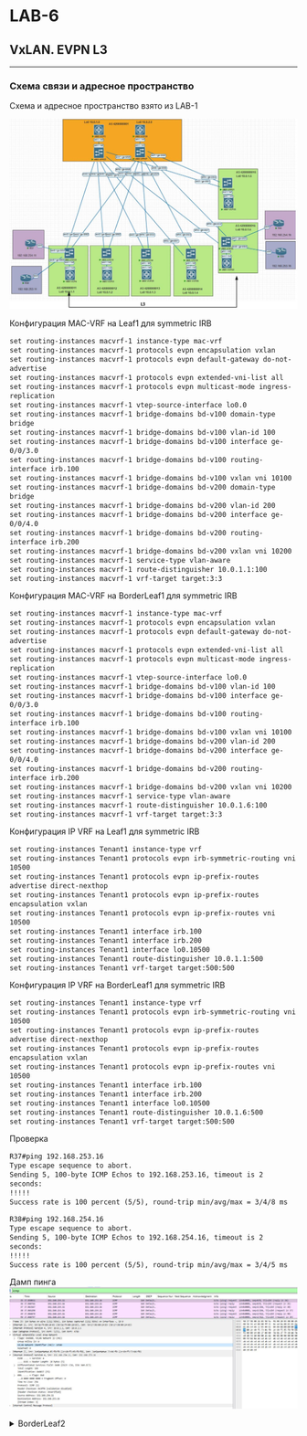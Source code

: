 # LAB-6

## VxLAN. EVPN L3
---
### Схема связи и адресное пространство
Схема и адресное пространство взято из LAB-1

![img_6.png](screenshots/Lab-6.JPG)

Конфигурация MAC-VRF на Leaf1 для symmetric IRB
```text
set routing-instances macvrf-1 instance-type mac-vrf
set routing-instances macvrf-1 protocols evpn encapsulation vxlan
set routing-instances macvrf-1 protocols evpn default-gateway do-not-advertise
set routing-instances macvrf-1 protocols evpn extended-vni-list all
set routing-instances macvrf-1 protocols evpn multicast-mode ingress-replication
set routing-instances macvrf-1 vtep-source-interface lo0.0
set routing-instances macvrf-1 bridge-domains bd-v100 domain-type bridge
set routing-instances macvrf-1 bridge-domains bd-v100 vlan-id 100
set routing-instances macvrf-1 bridge-domains bd-v100 interface ge-0/0/3.0
set routing-instances macvrf-1 bridge-domains bd-v100 routing-interface irb.100
set routing-instances macvrf-1 bridge-domains bd-v100 vxlan vni 10100
set routing-instances macvrf-1 bridge-domains bd-v200 domain-type bridge
set routing-instances macvrf-1 bridge-domains bd-v200 vlan-id 200
set routing-instances macvrf-1 bridge-domains bd-v200 interface ge-0/0/4.0
set routing-instances macvrf-1 bridge-domains bd-v200 routing-interface irb.200
set routing-instances macvrf-1 bridge-domains bd-v200 vxlan vni 10200
set routing-instances macvrf-1 service-type vlan-aware
set routing-instances macvrf-1 route-distinguisher 10.0.1.1:100
set routing-instances macvrf-1 vrf-target target:3:3
```
Конфигурация MAC-VRF на BorderLeaf1 для symmetric IRB
```text
set routing-instances macvrf-1 instance-type mac-vrf
set routing-instances macvrf-1 protocols evpn encapsulation vxlan
set routing-instances macvrf-1 protocols evpn default-gateway do-not-advertise
set routing-instances macvrf-1 protocols evpn extended-vni-list all
set routing-instances macvrf-1 protocols evpn multicast-mode ingress-replication
set routing-instances macvrf-1 vtep-source-interface lo0.0
set routing-instances macvrf-1 bridge-domains bd-v100 vlan-id 100
set routing-instances macvrf-1 bridge-domains bd-v100 interface ge-0/0/3.0
set routing-instances macvrf-1 bridge-domains bd-v100 routing-interface irb.100
set routing-instances macvrf-1 bridge-domains bd-v100 vxlan vni 10100
set routing-instances macvrf-1 bridge-domains bd-v200 vlan-id 200
set routing-instances macvrf-1 bridge-domains bd-v200 interface ge-0/0/4.0
set routing-instances macvrf-1 bridge-domains bd-v200 routing-interface irb.200
set routing-instances macvrf-1 bridge-domains bd-v200 vxlan vni 10200
set routing-instances macvrf-1 service-type vlan-aware
set routing-instances macvrf-1 route-distinguisher 10.0.1.6:100
set routing-instances macvrf-1 vrf-target target:3:3
```
Конфигурация IP VRF на Leaf1 для symmetric IRB
```text
set routing-instances Tenant1 instance-type vrf
set routing-instances Tenant1 protocols evpn irb-symmetric-routing vni 10500
set routing-instances Tenant1 protocols evpn ip-prefix-routes advertise direct-nexthop
set routing-instances Tenant1 protocols evpn ip-prefix-routes encapsulation vxlan
set routing-instances Tenant1 protocols evpn ip-prefix-routes vni 10500
set routing-instances Tenant1 interface irb.100
set routing-instances Tenant1 interface irb.200
set routing-instances Tenant1 interface lo0.10500
set routing-instances Tenant1 route-distinguisher 10.0.1.1:500
set routing-instances Tenant1 vrf-target target:500:500
```
Конфигурация IP VRF на BorderLeaf1 для symmetric IRB
```text
set routing-instances Tenant1 instance-type vrf
set routing-instances Tenant1 protocols evpn irb-symmetric-routing vni 10500
set routing-instances Tenant1 protocols evpn ip-prefix-routes advertise direct-nexthop
set routing-instances Tenant1 protocols evpn ip-prefix-routes encapsulation vxlan
set routing-instances Tenant1 protocols evpn ip-prefix-routes vni 10500
set routing-instances Tenant1 interface irb.100
set routing-instances Tenant1 interface irb.200
set routing-instances Tenant1 interface lo0.10500
set routing-instances Tenant1 route-distinguisher 10.0.1.6:500
set routing-instances Tenant1 vrf-target target:500:500
```
Проверка
```text
R37#ping 192.168.253.16      
Type escape sequence to abort.
Sending 5, 100-byte ICMP Echos to 192.168.253.16, timeout is 2 seconds:
!!!!!
Success rate is 100 percent (5/5), round-trip min/avg/max = 3/4/8 ms
```
```text
R38#ping 192.168.254.16
Type escape sequence to abort.
Sending 5, 100-byte ICMP Echos to 192.168.254.16, timeout is 2 seconds:
!!!!!
Success rate is 100 percent (5/5), round-trip min/avg/max = 3/4/5 ms
```
Дамп пинга
![img_6.1.png](screenshots/Lab-6.1.JPG)

<details>
<summary>BorderLeaf2</summary>

``` text
root@Leaf1> show route    

inet.0: 12 destinations, 17 routes (12 active, 0 holddown, 0 hidden)
+ = Active Route, - = Last Active, * = Both

10.0.1.0/32        *[BGP/170] 1w0d 03:16:57, localpref 100
                      AS path: 4200000001 I, validation-state: unverified
                    >  to 10.2.1.0 via ge-0/0/1.0
10.0.1.1/32        *[Direct/0] 1w1d 23:56:35
                    >  via lo0.0
10.0.1.2/32        *[BGP/170] 1w0d 03:16:57, localpref 100
                      AS path: 4200000001 4200000012 I, validation-state: unverified
                       to 10.2.1.0 via ge-0/0/1.0
                    >  to 10.2.2.0 via ge-0/0/2.0
                    [BGP/170] 1w0d 03:16:57, localpref 100
                      AS path: 4200000001 4200000012 I, validation-state: unverified
                    >  to 10.2.1.0 via ge-0/0/1.0
10.0.1.3/32        *[BGP/170] 1w0d 03:16:57, localpref 100
                      AS path: 4200000001 4200000013 I, validation-state: unverified
                       to 10.2.1.0 via ge-0/0/1.0
                    >  to 10.2.2.0 via ge-0/0/2.0
                    [BGP/170] 1w0d 03:16:57, localpref 100
                      AS path: 4200000001 4200000013 I, validation-state: unverified
                    >  to 10.2.1.0 via ge-0/0/1.0
10.0.1.4/32        *[BGP/170] 1w0d 03:16:57, localpref 100
                      AS path: 4200000001 4200000014 I, validation-state: unverified
                       to 10.2.1.0 via ge-0/0/1.0
                    >  to 10.2.2.0 via ge-0/0/2.0
                    [BGP/170] 1w0d 03:16:57, localpref 100
                      AS path: 4200000001 4200000014 I, validation-state: unverified
                    >  to 10.2.1.0 via ge-0/0/1.0
10.0.1.5/32        *[BGP/170] 1w0d 03:16:57, localpref 100
                      AS path: 4200000001 4200000015 I, validation-state: unverified
                       to 10.2.1.0 via ge-0/0/1.0
                    >  to 10.2.2.0 via ge-0/0/2.0
                    [BGP/170] 1w0d 03:16:57, localpref 100
                      AS path: 4200000001 4200000015 I, validation-state: unverified
                    >  to 10.2.1.0 via ge-0/0/1.0
10.0.1.6/32        *[BGP/170] 1w0d 03:16:57, localpref 100
                      AS path: 4200000001 4200000016 I, validation-state: unverified
                       to 10.2.1.0 via ge-0/0/1.0
                    >  to 10.2.2.0 via ge-0/0/2.0
                    [BGP/170] 1w0d 03:16:57, localpref 100
                      AS path: 4200000001 4200000016 I, validation-state: unverified
                    >  to 10.2.1.0 via ge-0/0/1.0
10.0.2.0/32        *[BGP/170] 1w0d 03:17:17, localpref 100
                      AS path: 4200000001 I, validation-state: unverified
                    >  to 10.2.2.0 via ge-0/0/2.0
10.2.1.0/31        *[Direct/0] 1w1d 23:56:35
                    >  via ge-0/0/1.0
10.2.1.1/32        *[Local/0] 1w1d 23:56:35
                       Local via ge-0/0/1.0
10.2.2.0/31        *[Direct/0] 1w1d 23:56:35
                    >  via ge-0/0/2.0
10.2.2.1/32        *[Local/0] 1w1d 23:56:35
                       Local via ge-0/0/2.0

Tenant1.inet.0: 8 destinations, 10 routes (8 active, 0 holddown, 0 hidden)
+ = Active Route, - = Last Active, * = Both

192.168.253.0/24   *[Direct/0] 1d 03:47:44
                    >  via irb.200
                    [EVPN/170] 1d 03:44:54
                    >  to 10.2.1.0 via ge-0/0/1.0
                       to 10.2.2.0 via ge-0/0/2.0
192.168.253.1/32   *[Local/0] 1d 03:47:44
                       Local via irb.200
192.168.253.11/32  *[EVPN/7] 1d 03:52:36
                    >  via irb.200
192.168.253.16/32  *[EVPN/7] 01:19:52
                    >  to 10.2.1.0 via ge-0/0/1.0
                       to 10.2.2.0 via ge-0/0/2.0
192.168.254.0/24   *[Direct/0] 1d 03:47:02
                    >  via irb.100
                    [EVPN/170] 1d 03:44:54
                    >  to 10.2.1.0 via ge-0/0/1.0
                       to 10.2.2.0 via ge-0/0/2.0
192.168.254.1/32   *[Local/0] 1d 03:47:02
                       Local via irb.100
192.168.254.11/32  *[EVPN/7] 1d 03:42:16
                    >  via irb.100
192.168.254.16/32  *[EVPN/7] 03:02:48
                    >  to 10.2.1.0 via ge-0/0/1.0
                       to 10.2.2.0 via ge-0/0/2.0

inet6.0: 2 destinations, 2 routes (2 active, 0 holddown, 0 hidden)
+ = Active Route, - = Last Active, * = Both

fe80::5284:e2ff:fe00:1800/128
                   *[Local/0] 1w2d 00:50:42
                       Reject
ff02::2/128        *[INET6/0] 1w2d 00:51:07
                       MultiRecv

Tenant1.inet6.0: 1 destinations, 1 routes (1 active, 0 holddown, 0 hidden)
+ = Active Route, - = Last Active, * = Both

ff02::2/128        *[INET6/0] 1d 23:55:40
                       MultiRecv

bgp.evpn.0: 32 destinations, 48 routes (32 active, 0 holddown, 0 hidden)
+ = Active Route, - = Last Active, * = Both

1:10.0.1.1:0::05fa56ea0b0000277400::FFFF:FFFF/192 AD/ESI        
                   *[EVPN/170] 22:54:26
                       Indirect
1:10.0.1.1:0::05fa56ea0b000027d800::FFFF:FFFF/192 AD/ESI        
                   *[EVPN/170] 22:54:26
                       Indirect
1:10.0.1.6:0::05fa56ea100000277400::FFFF:FFFF/192 AD/ESI        
                   *[BGP/170] 03:03:24, localpref 100, from 10.0.1.0
                      AS path: 4200000001 4200000016 I, validation-state: unverified
                    >  to 10.2.1.0 via ge-0/0/1.0
                       to 10.2.2.0 via ge-0/0/2.0
                    [BGP/170] 03:03:24, localpref 100, from 10.0.2.0
                      AS path: 4200000001 4200000016 I, validation-state: unverified
                    >  to 10.2.1.0 via ge-0/0/1.0
                       to 10.2.2.0 via ge-0/0/2.0
1:10.0.1.6:0::05fa56ea10000027d800::FFFF:FFFF/192 AD/ESI        
                   *[BGP/170] 03:03:24, localpref 100, from 10.0.2.0
                      AS path: 4200000001 4200000016 I, validation-state: unverified
                       to 10.2.1.0 via ge-0/0/1.0
                    >  to 10.2.2.0 via ge-0/0/2.0
                    [BGP/170] 03:03:24, localpref 100, from 10.0.1.0
                      AS path: 4200000001 4200000016 I, validation-state: unverified
                       to 10.2.1.0 via ge-0/0/1.0
                    >  to 10.2.2.0 via ge-0/0/2.0
2:10.0.1.1:100::10100::00:00:5e:00:01:01/304 MAC/IP        
                   *[EVPN/170] 22:54:26
                       Indirect
2:10.0.1.1:100::10100::aa:bb:cc:00:01:00/304 MAC/IP        
                   *[EVPN/170] 1d 03:53:15
                       Indirect
2:10.0.1.1:100::10100::aa:bb:cc:80:01:00/304 MAC/IP        
                   *[EVPN/170] 1d 03:42:16
                       Indirect
2:10.0.1.1:100::10200::00:00:5e:00:01:01/304 MAC/IP        
                   *[EVPN/170] 22:54:26
                       Indirect
2:10.0.1.1:100::10200::aa:bb:cc:00:02:00/304 MAC/IP        
                   *[EVPN/170] 1d 03:53:15
                       Indirect
2:10.0.1.1:100::10200::aa:bb:cc:80:02:00/304 MAC/IP        
                   *[EVPN/170] 1d 03:52:55
                       Indirect
2:10.0.1.6:100::10100::00:00:5e:00:01:01/304 MAC/IP        
                   *[BGP/170] 03:03:24, localpref 100, from 10.0.1.0
                      AS path: 4200000001 4200000016 I, validation-state: unverified
                    >  to 10.2.1.0 via ge-0/0/1.0, Push 631
                       to 10.2.2.0 via ge-0/0/2.0, Push 631
                    [BGP/170] 03:03:24, localpref 100, from 10.0.2.0
                      AS path: 4200000001 4200000016 I, validation-state: unverified
                    >  to 10.2.1.0 via ge-0/0/1.0, Push 631
                       to 10.2.2.0 via ge-0/0/2.0, Push 631
2:10.0.1.6:100::10100::aa:bb:cc:00:04:00/304 MAC/IP        
                   *[BGP/170] 1d 03:36:30, localpref 100, from 10.0.2.0
                      AS path: 4200000001 4200000016 I, validation-state: unverified
                    >  to 10.2.1.0 via ge-0/0/1.0, Push 631
                       to 10.2.2.0 via ge-0/0/2.0, Push 631
                    [BGP/170] 1d 03:36:30, localpref 100, from 10.0.1.0
                      AS path: 4200000001 4200000016 I, validation-state: unverified
                    >  to 10.2.1.0 via ge-0/0/1.0, Push 631
                       to 10.2.2.0 via ge-0/0/2.0, Push 631
2:10.0.1.6:100::10100::aa:bb:cc:80:04:00/304 MAC/IP        
                   *[BGP/170] 1d 03:34:35, localpref 100, from 10.0.1.0
                      AS path: 4200000001 4200000016 I, validation-state: unverified
                    >  to 10.2.1.0 via ge-0/0/1.0, Push 631
                       to 10.2.2.0 via ge-0/0/2.0, Push 631
                    [BGP/170] 1d 03:34:35, localpref 100, from 10.0.2.0
                      AS path: 4200000001 4200000016 I, validation-state: unverified
                    >  to 10.2.1.0 via ge-0/0/1.0, Push 631
                       to 10.2.2.0 via ge-0/0/2.0, Push 631
2:10.0.1.6:100::10200::00:00:5e:00:01:01/304 MAC/IP        
                   *[BGP/170] 03:03:24, localpref 100, from 10.0.2.0
                      AS path: 4200000001 4200000016 I, validation-state: unverified
                       to 10.2.1.0 via ge-0/0/1.0, Push 637
                    >  to 10.2.2.0 via ge-0/0/2.0, Push 637
                    [BGP/170] 03:03:24, localpref 100, from 10.0.1.0
                      AS path: 4200000001 4200000016 I, validation-state: unverified
                       to 10.2.1.0 via ge-0/0/1.0, Push 637
                    >  to 10.2.2.0 via ge-0/0/2.0, Push 637
2:10.0.1.6:100::10200::aa:bb:cc:00:03:00/304 MAC/IP        
                   *[BGP/170] 1d 03:36:31, localpref 100, from 10.0.1.0
                      AS path: 4200000001 4200000016 I, validation-state: unverified
                       to 10.2.1.0 via ge-0/0/1.0, Push 637
                    >  to 10.2.2.0 via ge-0/0/2.0, Push 637
                    [BGP/170] 1d 03:36:31, localpref 100, from 10.0.2.0
                      AS path: 4200000001 4200000016 I, validation-state: unverified
                       to 10.2.1.0 via ge-0/0/1.0, Push 637
                    >  to 10.2.2.0 via ge-0/0/2.0, Push 637
2:10.0.1.6:100::10200::aa:bb:cc:80:03:00/304 MAC/IP        
                   *[BGP/170] 01:19:52, localpref 100, from 10.0.1.0
                      AS path: 4200000001 4200000016 I, validation-state: unverified
                       to 10.2.1.0 via ge-0/0/1.0, Push 637
                    >  to 10.2.2.0 via ge-0/0/2.0, Push 637
                    [BGP/170] 01:19:52, localpref 100, from 10.0.2.0
                      AS path: 4200000001 4200000016 I, validation-state: unverified
                       to 10.2.1.0 via ge-0/0/1.0, Push 637
                    >  to 10.2.2.0 via ge-0/0/2.0, Push 637
2:10.0.1.1:100::10100::00:00:5e:00:01:01::192.168.254.254/304 MAC/IP        
                   *[EVPN/170] 22:54:26
                       Indirect
2:10.0.1.1:100::10100::aa:bb:cc:80:01:00::192.168.254.11/304 MAC/IP        
                   *[EVPN/170] 1d 03:42:16
                       Indirect
2:10.0.1.1:100::10200::00:00:5e:00:01:01::192.168.253.254/304 MAC/IP        
                   *[EVPN/170] 22:54:26
                       Indirect
2:10.0.1.1:100::10200::aa:bb:cc:80:02:00::192.168.253.11/304 MAC/IP        
                   *[EVPN/170] 1d 03:52:36
                       Indirect
2:10.0.1.6:100::10100::00:00:5e:00:01:01::192.168.254.254/304 MAC/IP        
                   *[BGP/170] 03:03:24, localpref 100, from 10.0.1.0
                      AS path: 4200000001 4200000016 I, validation-state: unverified
                    >  to 10.2.1.0 via ge-0/0/1.0, Push 631
                       to 10.2.2.0 via ge-0/0/2.0, Push 631
                    [BGP/170] 03:03:24, localpref 100, from 10.0.2.0
                      AS path: 4200000001 4200000016 I, validation-state: unverified
                    >  to 10.2.1.0 via ge-0/0/1.0, Push 631
                       to 10.2.2.0 via ge-0/0/2.0, Push 631
2:10.0.1.6:100::10100::aa:bb:cc:80:04:00::192.168.254.16/304 MAC/IP        
                   *[BGP/170] 03:02:48, localpref 100, from 10.0.2.0
                      AS path: 4200000001 4200000016 I, validation-state: unverified
                       to 10.2.1.0 via ge-0/0/1.0, Push 631
                    >  to 10.2.2.0 via ge-0/0/2.0, Push 631
                    [BGP/170] 03:02:48, localpref 100, from 10.0.1.0
                      AS path: 4200000001 4200000016 I, validation-state: unverified
                       to 10.2.1.0 via ge-0/0/1.0, Push 631
                    >  to 10.2.2.0 via ge-0/0/2.0, Push 631
2:10.0.1.6:100::10200::00:00:5e:00:01:01::192.168.253.254/304 MAC/IP        
                   *[BGP/170] 03:03:24, localpref 100, from 10.0.2.0
                      AS path: 4200000001 4200000016 I, validation-state: unverified
                       to 10.2.1.0 via ge-0/0/1.0, Push 637
                    >  to 10.2.2.0 via ge-0/0/2.0, Push 637
                    [BGP/170] 03:03:24, localpref 100, from 10.0.1.0
                      AS path: 4200000001 4200000016 I, validation-state: unverified
                       to 10.2.1.0 via ge-0/0/1.0, Push 637
                    >  to 10.2.2.0 via ge-0/0/2.0, Push 637
2:10.0.1.6:100::10200::aa:bb:cc:80:03:00::192.168.253.16/304 MAC/IP        
                   *[BGP/170] 01:19:52, localpref 100, from 10.0.1.0
                      AS path: 4200000001 4200000016 I, validation-state: unverified
                    >  to 10.2.1.0 via ge-0/0/1.0, Push 637
                       to 10.2.2.0 via ge-0/0/2.0, Push 637
                    [BGP/170] 01:19:52, localpref 100, from 10.0.2.0
                      AS path: 4200000001 4200000016 I, validation-state: unverified
                    >  to 10.2.1.0 via ge-0/0/1.0, Push 637
                       to 10.2.2.0 via ge-0/0/2.0, Push 637
3:10.0.1.1:100::10100::10.0.1.1/248 IM            
                   *[EVPN/170] 1d 04:29:53
                       Indirect
3:10.0.1.1:100::10200::10.0.1.1/248 IM            
                   *[EVPN/170] 1d 04:29:53
                       Indirect
3:10.0.1.6:100::10100::10.0.1.6/248 IM            
                   *[BGP/170] 1d 23:45:32, localpref 100, from 10.0.1.0
                      AS path: 4200000001 4200000016 I, validation-state: unverified
                    >  to 10.2.1.0 via ge-0/0/1.0
                       to 10.2.2.0 via ge-0/0/2.0
                    [BGP/170] 1d 23:45:32, localpref 100, from 10.0.2.0
                      AS path: 4200000001 4200000016 I, validation-state: unverified
                    >  to 10.2.1.0 via ge-0/0/1.0
                       to 10.2.2.0 via ge-0/0/2.0
3:10.0.1.6:100::10200::10.0.1.6/248 IM            
                   *[BGP/170] 1d 22:54:03, localpref 100, from 10.0.2.0
                      AS path: 4200000001 4200000016 I, validation-state: unverified
                       to 10.2.1.0 via ge-0/0/1.0
                    >  to 10.2.2.0 via ge-0/0/2.0
                    [BGP/170] 1d 22:54:03, localpref 100, from 10.0.1.0
                      AS path: 4200000001 4200000016 I, validation-state: unverified
                       to 10.2.1.0 via ge-0/0/1.0
                    >  to 10.2.2.0 via ge-0/0/2.0
5:10.0.1.1:500::0::192.168.253.0::24/248               
                   *[EVPN/170] 1d 03:47:44
                       Fictitious
5:10.0.1.1:500::0::192.168.254.0::24/248               
                   *[EVPN/170] 1d 03:47:02
                       Fictitious
5:10.0.1.6:500::0::192.168.253.0::24/248               
                   *[BGP/170] 1d 03:44:54, localpref 100, from 10.0.1.0
                      AS path: 4200000001 4200000016 I, validation-state: unverified
                    >  to 10.2.1.0 via ge-0/0/1.0, Push 656
                       to 10.2.2.0 via ge-0/0/2.0, Push 656
                    [BGP/170] 1d 03:44:54, localpref 100, from 10.0.2.0
                      AS path: 4200000001 4200000016 I, validation-state: unverified
                    >  to 10.2.1.0 via ge-0/0/1.0, Push 656
                       to 10.2.2.0 via ge-0/0/2.0, Push 656
5:10.0.1.6:500::0::192.168.254.0::24/248               
                   *[BGP/170] 1d 03:44:54, localpref 100, from 10.0.1.0
                      AS path: 4200000001 4200000016 I, validation-state: unverified
                    >  to 10.2.1.0 via ge-0/0/1.0, Push 656
                       to 10.2.2.0 via ge-0/0/2.0, Push 656
                    [BGP/170] 03:03:24, localpref 100, from 10.0.2.0
                      AS path: 4200000001 4200000016 I, validation-state: unverified
                    >  to 10.2.1.0 via ge-0/0/1.0, Push 656
                       to 10.2.2.0 via ge-0/0/2.0, Push 656

Tenant1.evpn.0: 6 destinations, 10 routes (6 active, 0 holddown, 0 hidden)
+ = Active Route, - = Last Active, * = Both
                                        
2:10.0.1.6:100::10100::aa:bb:cc:80:04:00::192.168.254.16/304 MAC/IP        
                   *[BGP/170] 03:02:48, localpref 100, from 10.0.2.0
                      AS path: 4200000001 4200000016 I, validation-state: unverified
                       to 10.2.1.0 via ge-0/0/1.0, Push 631
                    >  to 10.2.2.0 via ge-0/0/2.0, Push 631
                    [BGP/170] 03:02:48, localpref 100, from 10.0.1.0
                      AS path: 4200000001 4200000016 I, validation-state: unverified
                       to 10.2.1.0 via ge-0/0/1.0, Push 631
                    >  to 10.2.2.0 via ge-0/0/2.0, Push 631
2:10.0.1.6:100::10200::aa:bb:cc:80:03:00::192.168.253.16/304 MAC/IP        
                   *[BGP/170] 01:19:52, localpref 100, from 10.0.1.0
                      AS path: 4200000001 4200000016 I, validation-state: unverified
                    >  to 10.2.1.0 via ge-0/0/1.0, Push 637
                       to 10.2.2.0 via ge-0/0/2.0, Push 637
                    [BGP/170] 01:19:52, localpref 100, from 10.0.2.0
                      AS path: 4200000001 4200000016 I, validation-state: unverified
                    >  to 10.2.1.0 via ge-0/0/1.0, Push 637
                       to 10.2.2.0 via ge-0/0/2.0, Push 637
5:10.0.1.1:500::0::192.168.253.0::24/248               
                   *[EVPN/170] 1d 03:47:44
                       Fictitious
5:10.0.1.1:500::0::192.168.254.0::24/248               
                   *[EVPN/170] 1d 03:47:02
                       Fictitious
5:10.0.1.6:500::0::192.168.253.0::24/248               
                   *[BGP/170] 1d 03:44:54, localpref 100, from 10.0.1.0
                      AS path: 4200000001 4200000016 I, validation-state: unverified
                    >  to 10.2.1.0 via ge-0/0/1.0, Push 656
                       to 10.2.2.0 via ge-0/0/2.0, Push 656
                    [BGP/170] 1d 03:44:54, localpref 100, from 10.0.2.0
                      AS path: 4200000001 4200000016 I, validation-state: unverified
                    >  to 10.2.1.0 via ge-0/0/1.0, Push 656
                       to 10.2.2.0 via ge-0/0/2.0, Push 656
5:10.0.1.6:500::0::192.168.254.0::24/248               
                   *[BGP/170] 1d 03:44:54, localpref 100, from 10.0.1.0
                      AS path: 4200000001 4200000016 I, validation-state: unverified
                    >  to 10.2.1.0 via ge-0/0/1.0, Push 656
                       to 10.2.2.0 via ge-0/0/2.0, Push 656
                    [BGP/170] 03:03:24, localpref 100, from 10.0.2.0
                      AS path: 4200000001 4200000016 I, validation-state: unverified
                    >  to 10.2.1.0 via ge-0/0/1.0, Push 656
                       to 10.2.2.0 via ge-0/0/2.0, Push 656

__default_evpn__.evpn.0: 2 destinations, 2 routes (2 active, 0 holddown, 0 hidden)
+ = Active Route, - = Last Active, * = Both

1:10.0.1.1:0::05fa56ea0b0000277400::FFFF:FFFF/192 AD/ESI        
                   *[EVPN/170] 22:54:26
                       Indirect
1:10.0.1.1:0::05fa56ea0b000027d800::FFFF:FFFF/192 AD/ESI        
                   *[EVPN/170] 22:54:26
                       Indirect

macvrf-1.evpn.0: 26 destinations, 40 routes (26 active, 0 holddown, 0 hidden)
+ = Active Route, - = Last Active, * = Both

1:10.0.1.6:0::05fa56ea100000277400::FFFF:FFFF/192 AD/ESI        
                   *[BGP/170] 03:03:24, localpref 100, from 10.0.1.0
                      AS path: 4200000001 4200000016 I, validation-state: unverified
                    >  to 10.2.1.0 via ge-0/0/1.0
                       to 10.2.2.0 via ge-0/0/2.0
                    [BGP/170] 03:03:24, localpref 100, from 10.0.2.0
                      AS path: 4200000001 4200000016 I, validation-state: unverified
                    >  to 10.2.1.0 via ge-0/0/1.0
                       to 10.2.2.0 via ge-0/0/2.0
1:10.0.1.6:0::05fa56ea10000027d800::FFFF:FFFF/192 AD/ESI        
                   *[BGP/170] 03:03:24, localpref 100, from 10.0.2.0
                      AS path: 4200000001 4200000016 I, validation-state: unverified
                       to 10.2.1.0 via ge-0/0/1.0
                    >  to 10.2.2.0 via ge-0/0/2.0
                    [BGP/170] 03:03:24, localpref 100, from 10.0.1.0
                      AS path: 4200000001 4200000016 I, validation-state: unverified
                       to 10.2.1.0 via ge-0/0/1.0
                    >  to 10.2.2.0 via ge-0/0/2.0
2:10.0.1.1:100::10100::00:00:5e:00:01:01/304 MAC/IP        
                   *[EVPN/170] 22:54:26
                       Indirect
2:10.0.1.1:100::10100::aa:bb:cc:00:01:00/304 MAC/IP        
                   *[EVPN/170] 1d 03:53:15
                       Indirect
2:10.0.1.1:100::10100::aa:bb:cc:80:01:00/304 MAC/IP        
                   *[EVPN/170] 1d 03:42:16
                       Indirect
2:10.0.1.1:100::10200::00:00:5e:00:01:01/304 MAC/IP        
                   *[EVPN/170] 22:54:26
                       Indirect
2:10.0.1.1:100::10200::aa:bb:cc:00:02:00/304 MAC/IP        
                   *[EVPN/170] 1d 03:53:15
                       Indirect
2:10.0.1.1:100::10200::aa:bb:cc:80:02:00/304 MAC/IP        
                   *[EVPN/170] 1d 03:52:55
                       Indirect
2:10.0.1.6:100::10100::00:00:5e:00:01:01/304 MAC/IP        
                   *[BGP/170] 03:03:24, localpref 100, from 10.0.1.0
                      AS path: 4200000001 4200000016 I, validation-state: unverified
                    >  to 10.2.1.0 via ge-0/0/1.0, Push 631
                       to 10.2.2.0 via ge-0/0/2.0, Push 631
                    [BGP/170] 03:03:24, localpref 100, from 10.0.2.0
                      AS path: 4200000001 4200000016 I, validation-state: unverified
                    >  to 10.2.1.0 via ge-0/0/1.0, Push 631
                       to 10.2.2.0 via ge-0/0/2.0, Push 631
2:10.0.1.6:100::10100::aa:bb:cc:00:04:00/304 MAC/IP        
                   *[BGP/170] 1d 03:36:30, localpref 100, from 10.0.2.0
                      AS path: 4200000001 4200000016 I, validation-state: unverified
                    >  to 10.2.1.0 via ge-0/0/1.0, Push 631
                       to 10.2.2.0 via ge-0/0/2.0, Push 631
                    [BGP/170] 1d 03:36:30, localpref 100, from 10.0.1.0
                      AS path: 4200000001 4200000016 I, validation-state: unverified
                    >  to 10.2.1.0 via ge-0/0/1.0, Push 631
                       to 10.2.2.0 via ge-0/0/2.0, Push 631
2:10.0.1.6:100::10100::aa:bb:cc:80:04:00/304 MAC/IP        
                   *[BGP/170] 1d 03:34:35, localpref 100, from 10.0.1.0
                      AS path: 4200000001 4200000016 I, validation-state: unverified
                    >  to 10.2.1.0 via ge-0/0/1.0, Push 631
                       to 10.2.2.0 via ge-0/0/2.0, Push 631
                    [BGP/170] 1d 03:34:35, localpref 100, from 10.0.2.0
                      AS path: 4200000001 4200000016 I, validation-state: unverified
                    >  to 10.2.1.0 via ge-0/0/1.0, Push 631
                       to 10.2.2.0 via ge-0/0/2.0, Push 631
2:10.0.1.6:100::10200::00:00:5e:00:01:01/304 MAC/IP        
                   *[BGP/170] 03:03:24, localpref 100, from 10.0.2.0
                      AS path: 4200000001 4200000016 I, validation-state: unverified
                       to 10.2.1.0 via ge-0/0/1.0, Push 637
                    >  to 10.2.2.0 via ge-0/0/2.0, Push 637
                    [BGP/170] 03:03:24, localpref 100, from 10.0.1.0
                      AS path: 4200000001 4200000016 I, validation-state: unverified
                       to 10.2.1.0 via ge-0/0/1.0, Push 637
                    >  to 10.2.2.0 via ge-0/0/2.0, Push 637
2:10.0.1.6:100::10200::aa:bb:cc:00:03:00/304 MAC/IP        
                   *[BGP/170] 1d 03:36:31, localpref 100, from 10.0.1.0
                      AS path: 4200000001 4200000016 I, validation-state: unverified
                       to 10.2.1.0 via ge-0/0/1.0, Push 637
                    >  to 10.2.2.0 via ge-0/0/2.0, Push 637
                    [BGP/170] 1d 03:36:31, localpref 100, from 10.0.2.0
                      AS path: 4200000001 4200000016 I, validation-state: unverified
                       to 10.2.1.0 via ge-0/0/1.0, Push 637
                    >  to 10.2.2.0 via ge-0/0/2.0, Push 637
2:10.0.1.6:100::10200::aa:bb:cc:80:03:00/304 MAC/IP        
                   *[BGP/170] 01:19:52, localpref 100, from 10.0.1.0
                      AS path: 4200000001 4200000016 I, validation-state: unverified
                       to 10.2.1.0 via ge-0/0/1.0, Push 637
                    >  to 10.2.2.0 via ge-0/0/2.0, Push 637
                    [BGP/170] 01:19:52, localpref 100, from 10.0.2.0
                      AS path: 4200000001 4200000016 I, validation-state: unverified
                       to 10.2.1.0 via ge-0/0/1.0, Push 637
                    >  to 10.2.2.0 via ge-0/0/2.0, Push 637
2:10.0.1.1:100::10100::00:00:5e:00:01:01::192.168.254.254/304 MAC/IP        
                   *[EVPN/170] 22:54:26
                       Indirect
2:10.0.1.1:100::10100::aa:bb:cc:80:01:00::192.168.254.11/304 MAC/IP        
                   *[EVPN/170] 1d 03:42:16
                       Indirect
2:10.0.1.1:100::10200::00:00:5e:00:01:01::192.168.253.254/304 MAC/IP        
                   *[EVPN/170] 22:54:26
                       Indirect         
2:10.0.1.1:100::10200::aa:bb:cc:80:02:00::192.168.253.11/304 MAC/IP        
                   *[EVPN/170] 1d 03:52:36
                       Indirect
2:10.0.1.6:100::10100::00:00:5e:00:01:01::192.168.254.254/304 MAC/IP        
                   *[BGP/170] 03:03:24, localpref 100, from 10.0.1.0
                      AS path: 4200000001 4200000016 I, validation-state: unverified
                    >  to 10.2.1.0 via ge-0/0/1.0, Push 631
                       to 10.2.2.0 via ge-0/0/2.0, Push 631
                    [BGP/170] 03:03:24, localpref 100, from 10.0.2.0
                      AS path: 4200000001 4200000016 I, validation-state: unverified
                    >  to 10.2.1.0 via ge-0/0/1.0, Push 631
                       to 10.2.2.0 via ge-0/0/2.0, Push 631
2:10.0.1.6:100::10100::aa:bb:cc:80:04:00::192.168.254.16/304 MAC/IP        
                   *[BGP/170] 03:02:48, localpref 100, from 10.0.2.0
                      AS path: 4200000001 4200000016 I, validation-state: unverified
                       to 10.2.1.0 via ge-0/0/1.0, Push 631
                    >  to 10.2.2.0 via ge-0/0/2.0, Push 631
                    [BGP/170] 03:02:48, localpref 100, from 10.0.1.0
                      AS path: 4200000001 4200000016 I, validation-state: unverified
                       to 10.2.1.0 via ge-0/0/1.0, Push 631
                    >  to 10.2.2.0 via ge-0/0/2.0, Push 631
2:10.0.1.6:100::10200::00:00:5e:00:01:01::192.168.253.254/304 MAC/IP        
                   *[BGP/170] 03:03:24, localpref 100, from 10.0.2.0
                      AS path: 4200000001 4200000016 I, validation-state: unverified
                       to 10.2.1.0 via ge-0/0/1.0, Push 637
                    >  to 10.2.2.0 via ge-0/0/2.0, Push 637
                    [BGP/170] 03:03:24, localpref 100, from 10.0.1.0
                      AS path: 4200000001 4200000016 I, validation-state: unverified
                       to 10.2.1.0 via ge-0/0/1.0, Push 637
                    >  to 10.2.2.0 via ge-0/0/2.0, Push 637
2:10.0.1.6:100::10200::aa:bb:cc:80:03:00::192.168.253.16/304 MAC/IP        
                   *[BGP/170] 01:19:52, localpref 100, from 10.0.1.0
                      AS path: 4200000001 4200000016 I, validation-state: unverified
                    >  to 10.2.1.0 via ge-0/0/1.0, Push 637
                       to 10.2.2.0 via ge-0/0/2.0, Push 637
                    [BGP/170] 01:19:52, localpref 100, from 10.0.2.0
                      AS path: 4200000001 4200000016 I, validation-state: unverified
                    >  to 10.2.1.0 via ge-0/0/1.0, Push 637
                       to 10.2.2.0 via ge-0/0/2.0, Push 637
3:10.0.1.1:100::10100::10.0.1.1/248 IM            
                   *[EVPN/170] 1d 04:29:53
                       Indirect
3:10.0.1.1:100::10200::10.0.1.1/248 IM            
                   *[EVPN/170] 1d 04:29:53
                       Indirect
3:10.0.1.6:100::10100::10.0.1.6/248 IM            
                   *[BGP/170] 1d 23:45:32, localpref 100, from 10.0.1.0
                      AS path: 4200000001 4200000016 I, validation-state: unverified
                    >  to 10.2.1.0 via ge-0/0/1.0
                       to 10.2.2.0 via ge-0/0/2.0
                    [BGP/170] 1d 23:45:32, localpref 100, from 10.0.2.0
                      AS path: 4200000001 4200000016 I, validation-state: unverified
                    >  to 10.2.1.0 via ge-0/0/1.0
                       to 10.2.2.0 via ge-0/0/2.0
3:10.0.1.6:100::10200::10.0.1.6/248 IM            
                   *[BGP/170] 1d 22:54:03, localpref 100, from 10.0.2.0
                      AS path: 4200000001 4200000016 I, validation-state: unverified
                       to 10.2.1.0 via ge-0/0/1.0
                    >  to 10.2.2.0 via ge-0/0/2.0
                    [BGP/170] 1d 22:54:03, localpref 100, from 10.0.1.0
                      AS path: 4200000001 4200000016 I, validation-state: unverified
                       to 10.2.1.0 via ge-0/0/1.0
                    >  to 10.2.2.0 via ge-0/0/2.0
</details>
<details>
<summary>BorderLeaf2</summary>

``` text
root@BorderLeaf2> show route  

inet.0: 12 destinations, 17 routes (12 active, 0 holddown, 0 hidden)
+ = Active Route, - = Last Active, * = Both

10.0.1.0/32        *[BGP/170] 1w0d 03:17:14, localpref 100
                      AS path: 4200000001 I, validation-state: unverified
                    >  to 10.2.1.10 via ge-0/0/1.0
10.0.1.1/32        *[BGP/170] 1w0d 03:17:14, localpref 100
                      AS path: 4200000001 4200000011 I, validation-state: unverified
                       to 10.2.1.10 via ge-0/0/1.0
                    >  to 10.2.2.10 via ge-0/0/2.0
                    [BGP/170] 1w0d 03:17:14, localpref 100
                      AS path: 4200000001 4200000011 I, validation-state: unverified
                    >  to 10.2.1.10 via ge-0/0/1.0
10.0.1.2/32        *[BGP/170] 1w0d 03:17:14, localpref 100
                      AS path: 4200000001 4200000012 I, validation-state: unverified
                       to 10.2.1.10 via ge-0/0/1.0
                    >  to 10.2.2.10 via ge-0/0/2.0
                    [BGP/170] 1w0d 03:17:14, localpref 100
                      AS path: 4200000001 4200000012 I, validation-state: unverified
                    >  to 10.2.1.10 via ge-0/0/1.0
10.0.1.3/32        *[BGP/170] 1w0d 03:17:14, localpref 100
                      AS path: 4200000001 4200000013 I, validation-state: unverified
                       to 10.2.1.10 via ge-0/0/1.0
                    >  to 10.2.2.10 via ge-0/0/2.0
                    [BGP/170] 1w0d 03:17:14, localpref 100
                      AS path: 4200000001 4200000013 I, validation-state: unverified
                    >  to 10.2.1.10 via ge-0/0/1.0
10.0.1.4/32        *[BGP/170] 1w0d 03:17:14, localpref 100
                      AS path: 4200000001 4200000014 I, validation-state: unverified
                       to 10.2.1.10 via ge-0/0/1.0
                    >  to 10.2.2.10 via ge-0/0/2.0
                    [BGP/170] 1w0d 03:17:14, localpref 100
                      AS path: 4200000001 4200000014 I, validation-state: unverified
                    >  to 10.2.1.10 via ge-0/0/1.0
10.0.1.5/32        *[BGP/170] 1w0d 03:17:14, localpref 100
                      AS path: 4200000001 4200000015 I, validation-state: unverified
                       to 10.2.1.10 via ge-0/0/1.0
                    >  to 10.2.2.10 via ge-0/0/2.0
                    [BGP/170] 1w0d 03:17:14, localpref 100
                      AS path: 4200000001 4200000015 I, validation-state: unverified
                    >  to 10.2.1.10 via ge-0/0/1.0
10.0.1.6/32        *[Direct/0] 1w1d 02:20:06
                    >  via lo0.0
10.0.2.0/32        *[BGP/170] 1w0d 03:17:35, localpref 100
                      AS path: 4200000001 I, validation-state: unverified
                    >  to 10.2.2.10 via ge-0/0/2.0
10.2.1.10/31       *[Direct/0] 1w1d 02:17:05
                    >  via ge-0/0/1.0
10.2.1.11/32       *[Local/0] 1w1d 02:17:05
                       Local via ge-0/0/1.0
10.2.2.10/31       *[Direct/0] 1w1d 02:17:05
                    >  via ge-0/0/2.0
10.2.2.11/32       *[Local/0] 1w1d 02:17:05
                       Local via ge-0/0/2.0

Tenant1.inet.0: 8 destinations, 10 routes (8 active, 0 holddown, 0 hidden)
+ = Active Route, - = Last Active, * = Both

192.168.253.0/24   *[Direct/0] 00:08:40
                    >  via irb.200
                    [EVPN/170] 1d 03:48:01
                    >  to 10.2.1.10 via ge-0/0/1.0
                       to 10.2.2.10 via ge-0/0/2.0
192.168.253.1/32   *[Local/0] 00:08:40
                       Local via irb.200
192.168.253.11/32  *[EVPN/7] 1d 03:52:52
                       to 10.2.1.10 via ge-0/0/1.0
                    >  to 10.2.2.10 via ge-0/0/2.0
192.168.253.16/32  *[EVPN/7] 01:20:10
                    >  via irb.200
192.168.254.0/24   *[Direct/0] 00:08:40
                    >  via irb.100
                    [EVPN/170] 1d 03:47:19
                    >  to 10.2.1.10 via ge-0/0/1.0
                       to 10.2.2.10 via ge-0/0/2.0
192.168.254.1/32   *[Local/0] 00:08:40
                       Local via irb.100
192.168.254.11/32  *[EVPN/7] 1d 03:42:32
                       to 10.2.1.10 via ge-0/0/1.0
                    >  to 10.2.2.10 via ge-0/0/2.0
192.168.254.16/32  *[EVPN/7] 03:03:06
                    >  via irb.100

inet6.0: 2 destinations, 2 routes (2 active, 0 holddown, 0 hidden)
+ = Active Route, - = Last Active, * = Both

fe80::5245:85ff:fe00:1a00/128
                   *[Local/0] 1w1d 02:20:06
                       Reject
ff02::2/128        *[INET6/0] 1w1d 02:20:06
                       MultiRecv

Tenant1.inet6.0: 1 destinations, 1 routes (1 active, 0 holddown, 0 hidden)
+ = Active Route, - = Last Active, * = Both

ff02::2/128        *[INET6/0] 1d 23:45:51
                       MultiRecv

bgp.evpn.0: 32 destinations, 48 routes (32 active, 0 holddown, 0 hidden)
+ = Active Route, - = Last Active, * = Both

1:10.0.1.1:0::05fa56ea0b0000277400::FFFF:FFFF/192 AD/ESI        
                   *[BGP/170] 22:54:43, localpref 100, from 10.0.2.0
                      AS path: 4200000001 4200000011 I, validation-state: unverified
                       to 10.2.1.10 via ge-0/0/1.0
                    >  to 10.2.2.10 via ge-0/0/2.0
                    [BGP/170] 22:54:43, localpref 100, from 10.0.1.0
                      AS path: 4200000001 4200000011 I, validation-state: unverified
                       to 10.2.1.10 via ge-0/0/1.0
                    >  to 10.2.2.10 via ge-0/0/2.0
1:10.0.1.1:0::05fa56ea0b000027d800::FFFF:FFFF/192 AD/ESI        
                   *[BGP/170] 22:54:43, localpref 100, from 10.0.2.0
                      AS path: 4200000001 4200000011 I, validation-state: unverified
                    >  to 10.2.1.10 via ge-0/0/1.0
                       to 10.2.2.10 via ge-0/0/2.0
                    [BGP/170] 22:54:43, localpref 100, from 10.0.1.0
                      AS path: 4200000001 4200000011 I, validation-state: unverified
                    >  to 10.2.1.10 via ge-0/0/1.0
                       to 10.2.2.10 via ge-0/0/2.0
1:10.0.1.6:0::05fa56ea100000277400::FFFF:FFFF/192 AD/ESI        
                   *[EVPN/170] 00:08:40
                       Indirect         
1:10.0.1.6:0::05fa56ea10000027d800::FFFF:FFFF/192 AD/ESI        
                   *[EVPN/170] 00:08:40
                       Indirect
2:10.0.1.1:100::10100::00:00:5e:00:01:01/304 MAC/IP        
                   *[BGP/170] 22:54:43, localpref 100, from 10.0.2.0
                      AS path: 4200000001 4200000011 I, validation-state: unverified
                    >  to 10.2.1.10 via ge-0/0/1.0, Push 631
                       to 10.2.2.10 via ge-0/0/2.0, Push 631
                    [BGP/170] 22:54:43, localpref 100, from 10.0.1.0
                      AS path: 4200000001 4200000011 I, validation-state: unverified
                    >  to 10.2.1.10 via ge-0/0/1.0, Push 631
                       to 10.2.2.10 via ge-0/0/2.0, Push 631
2:10.0.1.1:100::10100::aa:bb:cc:00:01:00/304 MAC/IP        
                   *[BGP/170] 1d 03:53:32, localpref 100, from 10.0.2.0
                      AS path: 4200000001 4200000011 I, validation-state: unverified
                    >  to 10.2.1.10 via ge-0/0/1.0, Push 631
                       to 10.2.2.10 via ge-0/0/2.0, Push 631
                    [BGP/170] 1d 03:53:31, localpref 100, from 10.0.1.0
                      AS path: 4200000001 4200000011 I, validation-state: unverified
                    >  to 10.2.1.10 via ge-0/0/1.0, Push 631
                       to 10.2.2.10 via ge-0/0/2.0, Push 631
2:10.0.1.1:100::10100::aa:bb:cc:80:01:00/304 MAC/IP        
                   *[BGP/170] 1d 03:42:32, localpref 100, from 10.0.1.0
                      AS path: 4200000001 4200000011 I, validation-state: unverified
                    >  to 10.2.1.10 via ge-0/0/1.0, Push 631
                       to 10.2.2.10 via ge-0/0/2.0, Push 631
                    [BGP/170] 1d 03:42:32, localpref 100, from 10.0.2.0
                      AS path: 4200000001 4200000011 I, validation-state: unverified
                    >  to 10.2.1.10 via ge-0/0/1.0, Push 631
                       to 10.2.2.10 via ge-0/0/2.0, Push 631
2:10.0.1.1:100::10200::00:00:5e:00:01:01/304 MAC/IP        
                   *[BGP/170] 22:54:43, localpref 100, from 10.0.2.0
                      AS path: 4200000001 4200000011 I, validation-state: unverified
                       to 10.2.1.10 via ge-0/0/1.0, Push 637
                    >  to 10.2.2.10 via ge-0/0/2.0, Push 637
                    [BGP/170] 22:54:43, localpref 100, from 10.0.1.0
                      AS path: 4200000001 4200000011 I, validation-state: unverified
                       to 10.2.1.10 via ge-0/0/1.0, Push 637
                    >  to 10.2.2.10 via ge-0/0/2.0, Push 637
2:10.0.1.1:100::10200::aa:bb:cc:00:02:00/304 MAC/IP        
                   *[BGP/170] 1d 03:53:32, localpref 100, from 10.0.2.0
                      AS path: 4200000001 4200000011 I, validation-state: unverified
                       to 10.2.1.10 via ge-0/0/1.0, Push 637
                    >  to 10.2.2.10 via ge-0/0/2.0, Push 637
                    [BGP/170] 1d 03:53:31, localpref 100, from 10.0.1.0
                      AS path: 4200000001 4200000011 I, validation-state: unverified
                       to 10.2.1.10 via ge-0/0/1.0, Push 637
                    >  to 10.2.2.10 via ge-0/0/2.0, Push 637
2:10.0.1.1:100::10200::aa:bb:cc:80:02:00/304 MAC/IP        
                   *[BGP/170] 1d 03:53:12, localpref 100, from 10.0.2.0
                      AS path: 4200000001 4200000011 I, validation-state: unverified
                       to 10.2.1.10 via ge-0/0/1.0, Push 637
                    >  to 10.2.2.10 via ge-0/0/2.0, Push 637
                    [BGP/170] 1d 03:53:12, localpref 100, from 10.0.1.0
                      AS path: 4200000001 4200000011 I, validation-state: unverified
                       to 10.2.1.10 via ge-0/0/1.0, Push 637
                    >  to 10.2.2.10 via ge-0/0/2.0, Push 637
2:10.0.1.6:100::10100::00:00:5e:00:01:01/304 MAC/IP        
                   *[EVPN/170] 00:08:40
                       Indirect
2:10.0.1.6:100::10100::aa:bb:cc:00:04:00/304 MAC/IP        
                   *[EVPN/170] 1d 03:36:48
                       Indirect
2:10.0.1.6:100::10100::aa:bb:cc:80:04:00/304 MAC/IP        
                   *[EVPN/170] 1d 03:34:53
                       Indirect
2:10.0.1.6:100::10200::00:00:5e:00:01:01/304 MAC/IP        
                   *[EVPN/170] 00:08:40
                       Indirect
2:10.0.1.6:100::10200::aa:bb:cc:00:03:00/304 MAC/IP        
                   *[EVPN/170] 1d 03:36:48
                       Indirect
2:10.0.1.6:100::10200::aa:bb:cc:80:03:00/304 MAC/IP        
                   *[EVPN/170] 01:20:10
                       Indirect
2:10.0.1.1:100::10100::00:00:5e:00:01:01::192.168.254.254/304 MAC/IP        
                   *[BGP/170] 22:54:43, localpref 100, from 10.0.2.0
                      AS path: 4200000001 4200000011 I, validation-state: unverified
                    >  to 10.2.1.10 via ge-0/0/1.0, Push 631
                       to 10.2.2.10 via ge-0/0/2.0, Push 631
                    [BGP/170] 22:54:43, localpref 100, from 10.0.1.0
                      AS path: 4200000001 4200000011 I, validation-state: unverified
                    >  to 10.2.1.10 via ge-0/0/1.0, Push 631
                       to 10.2.2.10 via ge-0/0/2.0, Push 631
2:10.0.1.1:100::10100::aa:bb:cc:80:01:00::192.168.254.11/304 MAC/IP        
                   *[BGP/170] 1d 03:42:32, localpref 100, from 10.0.1.0
                      AS path: 4200000001 4200000011 I, validation-state: unverified
                    >  to 10.2.1.10 via ge-0/0/1.0, Push 631
                       to 10.2.2.10 via ge-0/0/2.0, Push 631
                    [BGP/170] 1d 03:42:32, localpref 100, from 10.0.2.0
                      AS path: 4200000001 4200000011 I, validation-state: unverified
                    >  to 10.2.1.10 via ge-0/0/1.0, Push 631
                       to 10.2.2.10 via ge-0/0/2.0, Push 631
2:10.0.1.1:100::10200::00:00:5e:00:01:01::192.168.253.254/304 MAC/IP        
                   *[BGP/170] 22:54:43, localpref 100, from 10.0.2.0
                      AS path: 4200000001 4200000011 I, validation-state: unverified
                       to 10.2.1.10 via ge-0/0/1.0, Push 637
                    >  to 10.2.2.10 via ge-0/0/2.0, Push 637
                    [BGP/170] 22:54:43, localpref 100, from 10.0.1.0
                      AS path: 4200000001 4200000011 I, validation-state: unverified
                       to 10.2.1.10 via ge-0/0/1.0, Push 637
                    >  to 10.2.2.10 via ge-0/0/2.0, Push 637
2:10.0.1.1:100::10200::aa:bb:cc:80:02:00::192.168.253.11/304 MAC/IP        
                   *[BGP/170] 1d 03:52:52, localpref 100, from 10.0.2.0
                      AS path: 4200000001 4200000011 I, validation-state: unverified
                       to 10.2.1.10 via ge-0/0/1.0, Push 637
                    >  to 10.2.2.10 via ge-0/0/2.0, Push 637
                    [BGP/170] 1d 03:52:52, localpref 100, from 10.0.1.0
                      AS path: 4200000001 4200000011 I, validation-state: unverified
                       to 10.2.1.10 via ge-0/0/1.0, Push 637
                    >  to 10.2.2.10 via ge-0/0/2.0, Push 637
2:10.0.1.6:100::10100::00:00:5e:00:01:01::192.168.254.254/304 MAC/IP        
                   *[EVPN/170] 00:08:40
                       Indirect
2:10.0.1.6:100::10100::aa:bb:cc:80:04:00::192.168.254.16/304 MAC/IP        
                   *[EVPN/170] 03:03:06
                       Indirect
2:10.0.1.6:100::10200::00:00:5e:00:01:01::192.168.253.254/304 MAC/IP        
                   *[EVPN/170] 00:08:40
                       Indirect
2:10.0.1.6:100::10200::aa:bb:cc:80:03:00::192.168.253.16/304 MAC/IP        
                   *[EVPN/170] 01:20:10
                       Indirect
3:10.0.1.1:100::10100::10.0.1.1/248 IM            
                   *[BGP/170] 2d 00:01:48, localpref 100, from 10.0.1.0
                      AS path: 4200000001 4200000011 I, validation-state: unverified
                    >  to 10.2.1.10 via ge-0/0/1.0
                       to 10.2.2.10 via ge-0/0/2.0
                    [BGP/170] 2d 00:01:48, localpref 100, from 10.0.2.0
                      AS path: 4200000001 4200000011 I, validation-state: unverified
                    >  to 10.2.1.10 via ge-0/0/1.0
                       to 10.2.2.10 via ge-0/0/2.0
3:10.0.1.1:100::10200::10.0.1.1/248 IM            
                   *[BGP/170] 1d 23:09:13, localpref 100, from 10.0.1.0
                      AS path: 4200000001 4200000011 I, validation-state: unverified
                       to 10.2.1.10 via ge-0/0/1.0
                    >  to 10.2.2.10 via ge-0/0/2.0
                    [BGP/170] 1d 23:09:13, localpref 100, from 10.0.2.0
                      AS path: 4200000001 4200000011 I, validation-state: unverified
                       to 10.2.1.10 via ge-0/0/1.0
                    >  to 10.2.2.10 via ge-0/0/2.0
3:10.0.1.6:100::10100::10.0.1.6/248 IM            
                   *[EVPN/170] 03:03:42
                       Indirect
3:10.0.1.6:100::10200::10.0.1.6/248 IM            
                   *[EVPN/170] 1d 03:44:26
                       Indirect
5:10.0.1.1:500::0::192.168.253.0::24/248               
                   *[BGP/170] 1d 03:48:01, localpref 100, from 10.0.1.0
                      AS path: 4200000001 4200000011 I, validation-state: unverified
                    >  to 10.2.1.10 via ge-0/0/1.0, Push 656
                       to 10.2.2.10 via ge-0/0/2.0, Push 656
                    [BGP/170] 1d 03:48:01, localpref 100, from 10.0.2.0
                      AS path: 4200000001 4200000011 I, validation-state: unverified
                    >  to 10.2.1.10 via ge-0/0/1.0, Push 656
                       to 10.2.2.10 via ge-0/0/2.0, Push 656
5:10.0.1.1:500::0::192.168.254.0::24/248               
                   *[BGP/170] 1d 03:47:19, localpref 100, from 10.0.2.0
                      AS path: 4200000001 4200000011 I, validation-state: unverified
                    >  to 10.2.1.10 via ge-0/0/1.0, Push 656
                       to 10.2.2.10 via ge-0/0/2.0, Push 656
                    [BGP/170] 1d 03:47:19, localpref 100, from 10.0.1.0
                      AS path: 4200000001 4200000011 I, validation-state: unverified
                    >  to 10.2.1.10 via ge-0/0/1.0, Push 656
                       to 10.2.2.10 via ge-0/0/2.0, Push 656
5:10.0.1.6:500::0::192.168.253.0::24/248               
                   *[EVPN/170] 1d 03:44:26
                       Fictitious
5:10.0.1.6:500::0::192.168.254.0::24/248               
                   *[EVPN/170] 02:56:34
                       Fictitious

__default_evpn__.evpn.0: 2 destinations, 2 routes (2 active, 0 holddown, 0 hidden)
+ = Active Route, - = Last Active, * = Both

1:10.0.1.6:0::05fa56ea100000277400::FFFF:FFFF/192 AD/ESI        
                   *[EVPN/170] 00:08:40
                       Indirect
1:10.0.1.6:0::05fa56ea10000027d800::FFFF:FFFF/192 AD/ESI        
                   *[EVPN/170] 00:08:40
                       Indirect

Tenant1.evpn.0: 6 destinations, 10 routes (6 active, 0 holddown, 0 hidden)
+ = Active Route, - = Last Active, * = Both

2:10.0.1.1:100::10100::aa:bb:cc:80:01:00::192.168.254.11/304 MAC/IP        
                   *[BGP/170] 1d 03:42:32, localpref 100, from 10.0.1.0
                      AS path: 4200000001 4200000011 I, validation-state: unverified
                    >  to 10.2.1.10 via ge-0/0/1.0, Push 631
                       to 10.2.2.10 via ge-0/0/2.0, Push 631
                    [BGP/170] 1d 03:42:32, localpref 100, from 10.0.2.0
                      AS path: 4200000001 4200000011 I, validation-state: unverified
                    >  to 10.2.1.10 via ge-0/0/1.0, Push 631
                       to 10.2.2.10 via ge-0/0/2.0, Push 631
2:10.0.1.1:100::10200::aa:bb:cc:80:02:00::192.168.253.11/304 MAC/IP        
                   *[BGP/170] 1d 03:52:52, localpref 100, from 10.0.2.0
                      AS path: 4200000001 4200000011 I, validation-state: unverified
                       to 10.2.1.10 via ge-0/0/1.0, Push 637
                    >  to 10.2.2.10 via ge-0/0/2.0, Push 637
                    [BGP/170] 1d 03:52:52, localpref 100, from 10.0.1.0
                      AS path: 4200000001 4200000011 I, validation-state: unverified
                       to 10.2.1.10 via ge-0/0/1.0, Push 637
                    >  to 10.2.2.10 via ge-0/0/2.0, Push 637
5:10.0.1.1:500::0::192.168.253.0::24/248               
                   *[BGP/170] 1d 03:48:01, localpref 100, from 10.0.1.0
                      AS path: 4200000001 4200000011 I, validation-state: unverified
                    >  to 10.2.1.10 via ge-0/0/1.0, Push 656
                       to 10.2.2.10 via ge-0/0/2.0, Push 656
                    [BGP/170] 1d 03:48:01, localpref 100, from 10.0.2.0
                      AS path: 4200000001 4200000011 I, validation-state: unverified
                    >  to 10.2.1.10 via ge-0/0/1.0, Push 656
                       to 10.2.2.10 via ge-0/0/2.0, Push 656
5:10.0.1.1:500::0::192.168.254.0::24/248               
                   *[BGP/170] 1d 03:47:19, localpref 100, from 10.0.2.0
                      AS path: 4200000001 4200000011 I, validation-state: unverified
                    >  to 10.2.1.10 via ge-0/0/1.0, Push 656
                       to 10.2.2.10 via ge-0/0/2.0, Push 656
                    [BGP/170] 1d 03:47:19, localpref 100, from 10.0.1.0
                      AS path: 4200000001 4200000011 I, validation-state: unverified
                    >  to 10.2.1.10 via ge-0/0/1.0, Push 656
                       to 10.2.2.10 via ge-0/0/2.0, Push 656
5:10.0.1.6:500::0::192.168.253.0::24/248               
                   *[EVPN/170] 1d 03:44:26
                       Fictitious
5:10.0.1.6:500::0::192.168.254.0::24/248               
                   *[EVPN/170] 02:56:34
                       Fictitious

macvrf-1.evpn.0: 26 destinations, 40 routes (26 active, 0 holddown, 0 hidden)
+ = Active Route, - = Last Active, * = Both

1:10.0.1.1:0::05fa56ea0b0000277400::FFFF:FFFF/192 AD/ESI        
                   *[BGP/170] 22:54:43, localpref 100, from 10.0.2.0
                      AS path: 4200000001 4200000011 I, validation-state: unverified
                       to 10.2.1.10 via ge-0/0/1.0
                    >  to 10.2.2.10 via ge-0/0/2.0
                    [BGP/170] 22:54:43, localpref 100, from 10.0.1.0
                      AS path: 4200000001 4200000011 I, validation-state: unverified
                       to 10.2.1.10 via ge-0/0/1.0
                    >  to 10.2.2.10 via ge-0/0/2.0
1:10.0.1.1:0::05fa56ea0b000027d800::FFFF:FFFF/192 AD/ESI        
                   *[BGP/170] 22:54:43, localpref 100, from 10.0.2.0
                      AS path: 4200000001 4200000011 I, validation-state: unverified
                    >  to 10.2.1.10 via ge-0/0/1.0
                       to 10.2.2.10 via ge-0/0/2.0
                    [BGP/170] 22:54:43, localpref 100, from 10.0.1.0
                      AS path: 4200000001 4200000011 I, validation-state: unverified
                    >  to 10.2.1.10 via ge-0/0/1.0
                       to 10.2.2.10 via ge-0/0/2.0
2:10.0.1.1:100::10100::00:00:5e:00:01:01/304 MAC/IP        
                   *[BGP/170] 22:54:43, localpref 100, from 10.0.2.0
                      AS path: 4200000001 4200000011 I, validation-state: unverified
                    >  to 10.2.1.10 via ge-0/0/1.0, Push 631
                       to 10.2.2.10 via ge-0/0/2.0, Push 631
                    [BGP/170] 22:54:43, localpref 100, from 10.0.1.0
                      AS path: 4200000001 4200000011 I, validation-state: unverified
                    >  to 10.2.1.10 via ge-0/0/1.0, Push 631
                       to 10.2.2.10 via ge-0/0/2.0, Push 631
2:10.0.1.1:100::10100::aa:bb:cc:00:01:00/304 MAC/IP        
                   *[BGP/170] 1d 03:53:32, localpref 100, from 10.0.2.0
                      AS path: 4200000001 4200000011 I, validation-state: unverified
                    >  to 10.2.1.10 via ge-0/0/1.0, Push 631
                       to 10.2.2.10 via ge-0/0/2.0, Push 631
                    [BGP/170] 1d 03:53:31, localpref 100, from 10.0.1.0
                      AS path: 4200000001 4200000011 I, validation-state: unverified
                    >  to 10.2.1.10 via ge-0/0/1.0, Push 631
                       to 10.2.2.10 via ge-0/0/2.0, Push 631
2:10.0.1.1:100::10100::aa:bb:cc:80:01:00/304 MAC/IP        
                   *[BGP/170] 1d 03:42:32, localpref 100, from 10.0.1.0
                      AS path: 4200000001 4200000011 I, validation-state: unverified
                    >  to 10.2.1.10 via ge-0/0/1.0, Push 631
                       to 10.2.2.10 via ge-0/0/2.0, Push 631
                    [BGP/170] 1d 03:42:32, localpref 100, from 10.0.2.0
                      AS path: 4200000001 4200000011 I, validation-state: unverified
                    >  to 10.2.1.10 via ge-0/0/1.0, Push 631
                       to 10.2.2.10 via ge-0/0/2.0, Push 631
2:10.0.1.1:100::10200::00:00:5e:00:01:01/304 MAC/IP        
                   *[BGP/170] 22:54:43, localpref 100, from 10.0.2.0
                      AS path: 4200000001 4200000011 I, validation-state: unverified
                       to 10.2.1.10 via ge-0/0/1.0, Push 637
                    >  to 10.2.2.10 via ge-0/0/2.0, Push 637
                    [BGP/170] 22:54:43, localpref 100, from 10.0.1.0
                      AS path: 4200000001 4200000011 I, validation-state: unverified
                       to 10.2.1.10 via ge-0/0/1.0, Push 637
                    >  to 10.2.2.10 via ge-0/0/2.0, Push 637
2:10.0.1.1:100::10200::aa:bb:cc:00:02:00/304 MAC/IP        
                   *[BGP/170] 1d 03:53:32, localpref 100, from 10.0.2.0
                      AS path: 4200000001 4200000011 I, validation-state: unverified
                       to 10.2.1.10 via ge-0/0/1.0, Push 637
                    >  to 10.2.2.10 via ge-0/0/2.0, Push 637
                    [BGP/170] 1d 03:53:31, localpref 100, from 10.0.1.0
                      AS path: 4200000001 4200000011 I, validation-state: unverified
                       to 10.2.1.10 via ge-0/0/1.0, Push 637
                    >  to 10.2.2.10 via ge-0/0/2.0, Push 637
2:10.0.1.1:100::10200::aa:bb:cc:80:02:00/304 MAC/IP        
                   *[BGP/170] 1d 03:53:12, localpref 100, from 10.0.2.0
                      AS path: 4200000001 4200000011 I, validation-state: unverified
                       to 10.2.1.10 via ge-0/0/1.0, Push 637
                    >  to 10.2.2.10 via ge-0/0/2.0, Push 637
                    [BGP/170] 1d 03:53:12, localpref 100, from 10.0.1.0
                      AS path: 4200000001 4200000011 I, validation-state: unverified
                       to 10.2.1.10 via ge-0/0/1.0, Push 637
                    >  to 10.2.2.10 via ge-0/0/2.0, Push 637
2:10.0.1.6:100::10100::00:00:5e:00:01:01/304 MAC/IP        
                   *[EVPN/170] 00:08:40
                       Indirect
2:10.0.1.6:100::10100::aa:bb:cc:00:04:00/304 MAC/IP        
                   *[EVPN/170] 1d 03:36:48
                       Indirect
2:10.0.1.6:100::10100::aa:bb:cc:80:04:00/304 MAC/IP        
                   *[EVPN/170] 1d 03:34:53
                       Indirect
2:10.0.1.6:100::10200::00:00:5e:00:01:01/304 MAC/IP        
                   *[EVPN/170] 00:08:40
                       Indirect
2:10.0.1.6:100::10200::aa:bb:cc:00:03:00/304 MAC/IP        
                   *[EVPN/170] 1d 03:36:48
                       Indirect
2:10.0.1.6:100::10200::aa:bb:cc:80:03:00/304 MAC/IP        
                   *[EVPN/170] 01:20:10
                       Indirect
2:10.0.1.1:100::10100::00:00:5e:00:01:01::192.168.254.254/304 MAC/IP        
                   *[BGP/170] 22:54:43, localpref 100, from 10.0.2.0
                      AS path: 4200000001 4200000011 I, validation-state: unverified
                    >  to 10.2.1.10 via ge-0/0/1.0, Push 631
                       to 10.2.2.10 via ge-0/0/2.0, Push 631
                    [BGP/170] 22:54:43, localpref 100, from 10.0.1.0
                      AS path: 4200000001 4200000011 I, validation-state: unverified
                    >  to 10.2.1.10 via ge-0/0/1.0, Push 631
                       to 10.2.2.10 via ge-0/0/2.0, Push 631
2:10.0.1.1:100::10100::aa:bb:cc:80:01:00::192.168.254.11/304 MAC/IP        
                   *[BGP/170] 1d 03:42:32, localpref 100, from 10.0.1.0
                      AS path: 4200000001 4200000011 I, validation-state: unverified
                    >  to 10.2.1.10 via ge-0/0/1.0, Push 631
                       to 10.2.2.10 via ge-0/0/2.0, Push 631
                    [BGP/170] 1d 03:42:32, localpref 100, from 10.0.2.0
                      AS path: 4200000001 4200000011 I, validation-state: unverified
                    >  to 10.2.1.10 via ge-0/0/1.0, Push 631
                       to 10.2.2.10 via ge-0/0/2.0, Push 631
2:10.0.1.1:100::10200::00:00:5e:00:01:01::192.168.253.254/304 MAC/IP        
                   *[BGP/170] 22:54:43, localpref 100, from 10.0.2.0
                      AS path: 4200000001 4200000011 I, validation-state: unverified
                       to 10.2.1.10 via ge-0/0/1.0, Push 637
                    >  to 10.2.2.10 via ge-0/0/2.0, Push 637
                    [BGP/170] 22:54:43, localpref 100, from 10.0.1.0
                      AS path: 4200000001 4200000011 I, validation-state: unverified
                       to 10.2.1.10 via ge-0/0/1.0, Push 637
                    >  to 10.2.2.10 via ge-0/0/2.0, Push 637
2:10.0.1.1:100::10200::aa:bb:cc:80:02:00::192.168.253.11/304 MAC/IP        
                   *[BGP/170] 1d 03:52:52, localpref 100, from 10.0.2.0
                      AS path: 4200000001 4200000011 I, validation-state: unverified
                       to 10.2.1.10 via ge-0/0/1.0, Push 637
                    >  to 10.2.2.10 via ge-0/0/2.0, Push 637
                    [BGP/170] 1d 03:52:52, localpref 100, from 10.0.1.0
                      AS path: 4200000001 4200000011 I, validation-state: unverified
                       to 10.2.1.10 via ge-0/0/1.0, Push 637
                    >  to 10.2.2.10 via ge-0/0/2.0, Push 637
2:10.0.1.6:100::10100::00:00:5e:00:01:01::192.168.254.254/304 MAC/IP        
                   *[EVPN/170] 00:08:40
                       Indirect
2:10.0.1.6:100::10100::aa:bb:cc:80:04:00::192.168.254.16/304 MAC/IP        
                   *[EVPN/170] 03:03:06
                       Indirect
2:10.0.1.6:100::10200::00:00:5e:00:01:01::192.168.253.254/304 MAC/IP        
                   *[EVPN/170] 00:08:40
                       Indirect         
2:10.0.1.6:100::10200::aa:bb:cc:80:03:00::192.168.253.16/304 MAC/IP        
                   *[EVPN/170] 01:20:10
                       Indirect
3:10.0.1.1:100::10100::10.0.1.1/248 IM            
                   *[BGP/170] 1d 23:45:51, localpref 100, from 10.0.1.0
                      AS path: 4200000001 4200000011 I, validation-state: unverified
                    >  to 10.2.1.10 via ge-0/0/1.0
                       to 10.2.2.10 via ge-0/0/2.0
                    [BGP/170] 1d 23:45:51, localpref 100, from 10.0.2.0
                      AS path: 4200000001 4200000011 I, validation-state: unverified
                    >  to 10.2.1.10 via ge-0/0/1.0
                       to 10.2.2.10 via ge-0/0/2.0
3:10.0.1.1:100::10200::10.0.1.1/248 IM            
                   *[BGP/170] 1d 23:09:13, localpref 100, from 10.0.1.0
                      AS path: 4200000001 4200000011 I, validation-state: unverified
                       to 10.2.1.10 via ge-0/0/1.0
                    >  to 10.2.2.10 via ge-0/0/2.0
                    [BGP/170] 1d 23:09:13, localpref 100, from 10.0.2.0
                      AS path: 4200000001 4200000011 I, validation-state: unverified
                       to 10.2.1.10 via ge-0/0/1.0
                    >  to 10.2.2.10 via ge-0/0/2.0
3:10.0.1.6:100::10100::10.0.1.6/248 IM            
                   *[EVPN/170] 03:03:42
                       Indirect
3:10.0.1.6:100::10200::10.0.1.6/248 IM            
                   *[EVPN/170] 1d 03:44:26
                       Indirect
```
</details>
